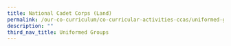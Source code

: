 ```yaml
---
title: National Cadet Corps (Land)
permalink: /our-co-curriculum/co-curricular-activities-ccas/uniformed-groups/national-cadet-corps-land/
description: ""
third_nav_title: Uniformed Groups
---
```

